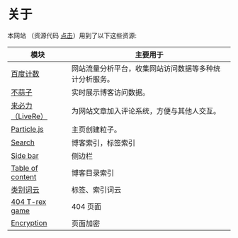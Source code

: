 # 关于

本网站 （资源代码 [点击](https://github.com/Jueee/jueee.github.io)）用到了以下这些资源:

| 模块                                                         | 主要用于                                               |
| ------------------------------------------------------------ | ------------------------------------------------------ |
| [百度计数](https://tongji.baidu.com/web/10000226881/overview/index) | 网站流量分析平台，收集网站访问数据等多种统计分析服务。 |
| [不蒜子](http://busuanzi.ibruce.info/)                       | 实时展示博客访问数据。                                 |
| [来必力（LiveRe）](https://www.livere.com/insight/communite) | 为网站文章加入评论系统，方便与其他人交互。             |
| [Particle.js](https://github.com/VincentGarreau/particles.js) | 主页创建粒子。                                         |
| [Search](https://github.com/christian-fei/Simple-Jekyll-Search) | 博客索引，标签索引                                     |
| [Side bar](https://github.com/poole/lanyon)                  | 侧边栏                                                 |
| [Table of content](https://github.com/allejo/jekyll-toc)     | 博客目录索引                                           |
| [类别词云](https://hyunyoung2.github.io/2016/12/17/Tag_Cloud/) | 标签、索引词云                                         |
| [404 T-rex game](https://github.com/wayou/t-rex-runner)      | 404 页面                                               |
| [Encryption](https://github.com/robinmoisson/staticrypt)     | 页面加密                                               |

